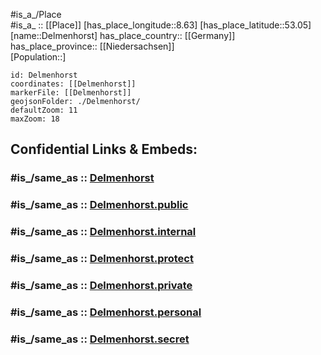 ﻿---
confidential: public
isDeleted: false
location:
- 53.05
- 8.63
mapmarker: city
mapzoom:
- 7
- 12
SpocWebEntityId: 29742
tags:
- geo/City
type: City
---

#is_a_/Place  
#is_a_ :: [[Place]] 
[has_place_longitude::8.63] 
[has_place_latitude::53.05] 
[name::Delmenhorst] 
has_place_country:: [[Germany]]  
has_place_province:: [[Niedersachsen]]  
[Population::] 



```leaflet
id: Delmenhorst
coordinates: [[Delmenhorst]] 
markerFile: [[Delmenhorst]] 
geojsonFolder: ./Delmenhorst/
defaultZoom: 11 
maxZoom: 18
```


## Confidential Links & Embeds: 

### #is_/same_as :: [Delmenhorst](/_Standards/Earth/Continent/Europe/Europe~Central/Germany/Germany~West/Niedersachsen/counties~Niedersachsen/Delmenhorst.md) 

### #is_/same_as :: [Delmenhorst.public](/_public/Earth/Continent/Europe/Europe~Central/Germany/Germany~West/Niedersachsen/counties~Niedersachsen/Delmenhorst.public.md) 

### #is_/same_as :: [Delmenhorst.internal](/_internal/Earth/Continent/Europe/Europe~Central/Germany/Germany~West/Niedersachsen/counties~Niedersachsen/Delmenhorst.internal.md) 

### #is_/same_as :: [Delmenhorst.protect](/_protect/Earth/Continent/Europe/Europe~Central/Germany/Germany~West/Niedersachsen/counties~Niedersachsen/Delmenhorst.protect.md) 

### #is_/same_as :: [Delmenhorst.private](/_private/Earth/Continent/Europe/Europe~Central/Germany/Germany~West/Niedersachsen/counties~Niedersachsen/Delmenhorst.private.md) 

### #is_/same_as :: [Delmenhorst.personal](/_personal/Earth/Continent/Europe/Europe~Central/Germany/Germany~West/Niedersachsen/counties~Niedersachsen/Delmenhorst.personal.md) 

### #is_/same_as :: [Delmenhorst.secret](/_secret/Earth/Continent/Europe/Europe~Central/Germany/Germany~West/Niedersachsen/counties~Niedersachsen/Delmenhorst.secret.md)

